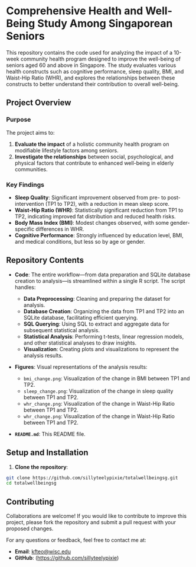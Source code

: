 # Comprehensive Health and Well-Being Study Among Singaporean Seniors

This repository contains the code used for analyzing the impact of a 10-week community health program designed to improve the well-being of seniors aged 60 and above in Singapore. The study evaluates various health constructs such as cognitive performance, sleep quality, BMI, and Waist-Hip Ratio (WHR), and explores the relationships between these constructs to better understand their contribution to overall well-being.

## Project Overview

### Purpose
The project aims to:
1. **Evaluate the impact** of a holistic community health program on modifiable lifestyle factors among seniors.
2. **Investigate the relationships** between social, psychological, and physical factors that contribute to enhanced well-being in elderly communities.

### Key Findings
- **Sleep Quality**: Significant improvement observed from pre- to post-intervention (TP1 to TP2), with a reduction in mean sleep score.
- **Waist-Hip Ratio (WHR)**: Statistically significant reduction from TP1 to TP2, indicating improved fat distribution and reduced health risks.
- **Body Mass Index (BMI)**: Modest changes observed, with some gender-specific differences in WHR.
- **Cognitive Performance**: Strongly influenced by education level, BMI, and medical conditions, but less so by age or gender.

## Repository Contents

- **Code**: The entire workflow—from data preparation and SQLite database creation to analysis—is streamlined within a single R script. The script handles: 
    - **Data Preprocessing**: Cleaning and preparing the dataset for analysis.
    - **Database Creation**: Organizing the data from TP1 and TP2 into an SQLite database, facilitating efficient querying.
    - **SQL Querying**: Using SQL to extract and aggregate data for subsequent statistical analysis.
    - **Statistical Analysis**: Performing t-tests, linear regression models, and other statistical analyses to draw insights.
    - **Visualization**: Creating plots and visualizations to represent the analysis results.

- **Figures**: Visual representations of the analysis results:
  - `bmi_change.png`: Visualization of the change in BMI between TP1 and TP2.
  - `sleep_change.png`: Visualization of the change in sleep quality between TP1 and TP2.
  - `whr_change.png`: Visualization of the change in Waist-Hip Ratio between TP1 and TP2.
  - `whr_change.png`: Visualization of the change in Waist-Hip Ratio between TP1 and TP2.
  
- **`README.md`**: This README file.

## Setup and Installation

1. **Clone the repository**:
```sh
git clone https://github.com/sillyteelypixie/totalwellbeingsg.git
cd totalwellbeingsg
```

## Contributing

Collaborations are welcome! If you would like to contribute to improve this project, please fork the repository and submit a pull request with your proposed changes.

For any questions or feedback, feel free to contact me at:

- **Email**: kfteo@wisc.edu
- **GitHub**: (https://github.com/sillyteelypixie)
